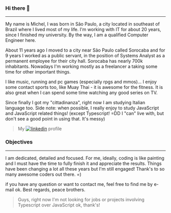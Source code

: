 ### Hi there 👋
---

My name is Michel, I was born in São Paulo, a city located in southeast of Brazil where I lived most of my life. I'm working with IT for about 20 years, since I finished my university. By the way, I am a qualified Computer Engineer here.

About 11 years ago I moved to a city near São Paulo called Sorocaba and for 9 years I worked as a public servant, in the position of Systems Analyst as a permanent employee for their city hall. Sorocaba has nearly 700k inhabitants. Nowadays I'm working mostly as a freelancer a taking some time for other important things.

I like music, running and pc games (especially rpgs and mmos)… I enjoy some contact sports too, like Muay Thai - it is awesome for the fitness. It is also great when I can spend some time watching any good series on TV.

Since finally I got my "cittadinanza", right now I am studying Italian language too. Side note: when possible, I really enjoy to study JavaScript and JavaScript related things! (except Typescript! =DD I "can" live with, but don't see a good point in using that. It's messy)

> My [![linkedin](https://user-images.githubusercontent.com/4501798/184222546-d00b4fdf-0b7a-47ad-b83d-3f0ad98473bc.png)](https://www.linkedin.com/in/michel-g-b13a01209/) profile

### Objectives
---

I am dedicated, detailed and focused. For me, ideally, coding is like painting and I must have the time to fully finish it and appreciate the results. Things have been changing a lot all these years but I'm still engaged! Thank's to so many awesome coders out there. =)

if you have any question or want to contact me, feel free to find me by e-mail ok. Best regards, peace brothers.

> Guys, right now I'm not looking for jobs or projects involving Typescript over JavaScript ok, thank's!
